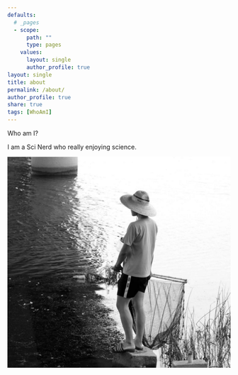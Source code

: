 ```yaml
---
defaults:
  # _pages
  - scope:
      path: ""
      type: pages
    values:
      layout: single
      author_profile: true
layout: single
title: about
permalink: /about/
author_profile: true
share: true
tags: [WhoAmI]
---
```

Who am I?

I am a Sci Nerd who really enjoying science. 

![](/assets/images/iam.jpg)


